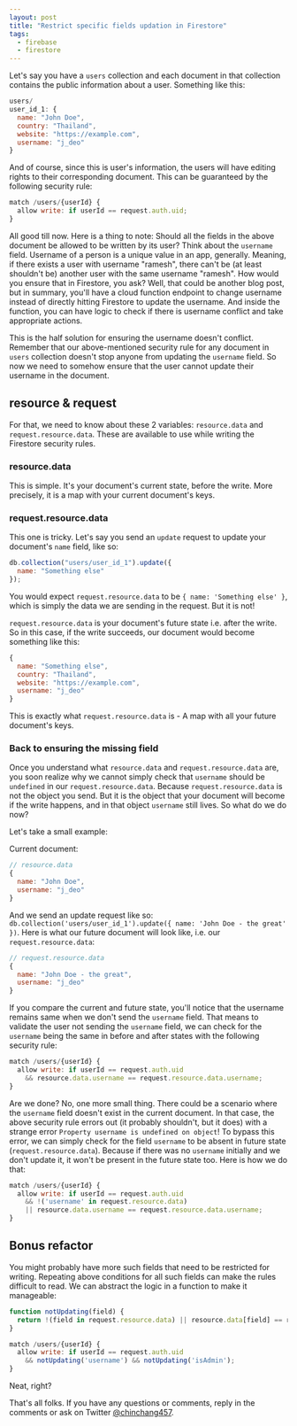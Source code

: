 ```yaml
---
layout: post
title: "Restrict specific fields updation in Firestore"
tags:
  - firebase
  - firestore
---
```


Let's say you have a `users` collection and each document in that collection contains the public information about a user. Something like this:

```js
users/
user_id_1: {
  name: "John Doe",
  country: "Thailand",
  website: "https://example.com",
  username: "j_deo"
}
```

And of course, since this is user's information, the users will have editing rights to their corresponding document. This can be guaranteed by the following security rule:

```js
match /users/{userId} {
  allow write: if userId == request.auth.uid;
}
```

All good till now. Here is a thing to note: Should all the fields in the above document be allowed to be written by its user? Think about the `username` field. Username of a person is a unique value in an app, generally. Meaning, if there exists a user with username "ramesh", there can't be (at least shouldn't be) another user with the same username "ramesh". How would you ensure that in Firestore, you ask? Well, that could be another blog post, but in summary, you'll have a cloud function endpoint to change username instead of directly hitting Firestore to update the username. And inside the function, you can have logic to check if there is username conflict and take appropriate actions.

This is the half solution for ensuring the username doesn't conflict. Remember that our above-mentioned security rule for any document in `users` collection doesn't stop anyone from updating the `username` field. So now we need to somehow ensure that the user cannot update their username in the document.

## resource & request

For that, we need to know about these 2 variables: `resource.data` and `request.resource.data`. These are available to use while writing the Firestore security rules.

### resource.data

This is simple. It's your document's current state, before the write. More precisely, it is a map with your current document's keys.

### request.resource.data

This one is tricky. Let's say you send an `update` request to update your document's `name` field, like so:

```js
db.collection("users/user_id_1").update({
  name: "Something else"
});
```

You would expect `request.resource.data` to be `{ name: 'Something else' }`, which is simply the data we are sending in the request. But it is not!

`request.resource.data` is your document's future state i.e. after the write. So in this case, if the write succeeds, our document would become something like this:

```js
{
  name: "Something else",
  country: "Thailand",
  website: "https://example.com",
  username: "j_deo"
}
```

This is exactly what `request.resource.data` is - A map with all your future document's keys.

### Back to ensuring the missing field

Once you understand what `resource.data` and `request.resource.data` are, you soon realize why we cannot simply check that `username` should be `undefined` in our `request.resource.data`. Because `request.resource.data` is not the object you send. But it is the object that your document will become if the write happens, and in that object `username` still lives. So what do we do now?

Let's take a small example:

Current document:

```js
// resource.data
{
  name: "John Doe",
  username: "j_deo"
}
```

And we send an update request like so: `db.collection('users/user_id_1').update({ name: 'John Doe - the great' })`. Here is what our future document will look like, i.e. our `request.resource.data`:

```js
// request.resource.data
{
  name: "John Doe - the great",
  username: "j_deo"
}
```

If you compare the current and future state, you'll notice that the username remains same when we don't send the `username` field. That means to validate the user not sending the `username` field, we can check for the `username` being the same in before and after states with the following security rule:

```js
match /users/{userId} {
  allow write: if userId == request.auth.uid
    && resource.data.username == request.resource.data.username;
}
```

Are we done? No, one more small thing. There could be a scenario where the `username` field doesn't exist in the current document. In that case, the above security rule errors out (it probably shouldn't, but it does) with a strange error `Property username is undefined on object`! To bypass this error, we can simply check for the field `username` to be absent in future state (`request.resource.data`). Because if there was no `username` initially and we don't update it, it won't be present in the future state too. Here is how we do that:

```js
match /users/{userId} {
  allow write: if userId == request.auth.uid
    && !('username' in request.resource.data)
    || resource.data.username == request.resource.data.username;
}
```

## Bonus refactor

You might probably have more such fields that need to be restricted for writing. Repeating above conditions for all such fields can make the rules difficult to read. We can abstract the logic in a function to make it manageable:

```js
function notUpdating(field) {
  return !(field in request.resource.data) || resource.data[field] == request.resource.data[field]
}

match /users/{userId} {
  allow write: if userId == request.auth.uid
    && notUpdating('username') && notUpdating('isAdmin');
}
```

Neat, right?

That's all folks. If you have any questions or comments, reply in the comments or ask on Twitter [@chinchang457](https://twitter.com/chinchang457).
